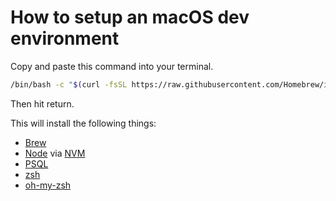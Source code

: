 # How to setup an macOS dev environment

Copy and paste this command into your terminal.

```bash
/bin/bash -c "$(curl -fsSL https://raw.githubusercontent.com/Homebrew/install/master/install.sh)" && curl -o- https://raw.githubusercontent.com/nvm-sh/nvm/v0.38.0/install.sh | bash && source ~/.nvm/nvm.sh && nvm install node && nvm use node && brew install postgresql && brew install zsh zsh-completions && sh -c "$(curl -fsSL https://raw.githubusercontent.com/robbyrussell/oh-my-zsh/master/tools/install.sh)"
```

Then hit return.

This will install the following things:

- [Brew](https://brew.sh/)
- [Node](https://nodejs.org/en/) via [NVM](https://github.com/nvm-sh/nvm#install--update-script)
- [PSQL](https://www.postgresql.org/)
- [zsh](https://www.zsh.org/)
- [oh-my-zsh](https://ohmyz.sh/)
